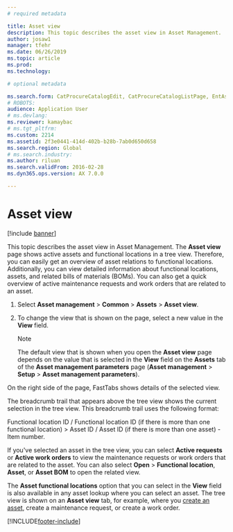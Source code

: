 ```yaml
---
# required metadata

title: Asset view
description: This topic describes the asset view in Asset Management.
author: josaw1
manager: tfehr
ms.date: 06/26/2019
ms.topic: article
ms.prod: 
ms.technology: 

# optional metadata

ms.search.form: CatProcureCatalogEdit, CatProcureCatalogListPage, EntAssetObjectTree, EntAssetFunctionalLocationTree
# ROBOTS: 
audience: Application User
# ms.devlang: 
ms.reviewer: kamaybac
# ms.tgt_pltfrm: 
ms.custom: 2214
ms.assetid: 2f3e0441-414d-402b-b28b-7ab0d650d658
ms.search.region: Global
# ms.search.industry: 
ms.author: riluan
ms.search.validFrom: 2016-02-28
ms.dyn365.ops.version: AX 7.0.0

---
```


# Asset view

[!include [banner](../../includes/banner.md)]

 

This topic describes the asset view in Asset Management. The **Asset view** page shows active assets and functional locations in a tree view. Therefore, you can easily get an overview of asset relations to functional locations. Additionally, you can view detailed information about functional locations, assets, and related bills of materials (BOMs). You can also get a quick overview of active maintenance requests and work orders that are related to an asset.

1. Select **Asset management** \> **Common** \> **Assets** \> **Asset view**.
2. To change the view that is shown on the page, select a new value in the **View** field.

    > [!NOTE]
    > The default view that is shown when you open the **Asset view** page depends on the value that is selected in the **View** field on the **Assets** tab of the **Asset management parameters** page (**Asset management** \> **Setup** \> **Asset management parameters**).

On the right side of the page, FastTabs shows details of the selected view.

The breadcrumb trail that appears above the tree view shows the current selection in the tree view. This breadcrumb trail uses the following format:

Functional location ID / Functional location ID (if there is more than one functional location) \> Asset ID / Asset ID (if there is more than one asset) - Item number.

If you've selected an asset in the tree view, you can select **Active requests** or **Active work orders** to view the maintenance requests or work orders that are related to the asset. You can also select **Open** \> **Functional location**, **Asset**, or **Asset BOM** to open the related view.

The **Asset functional locations** option that you can select in the **View** field is also available in any asset lookup where you can select an asset. The tree view is shown on an **Asset view** tab, for example, where you [create an asset](../objects/create-an-object.md), create a maintenance request, or create a work order.


[!INCLUDE[footer-include](../../../includes/footer-banner.md)]